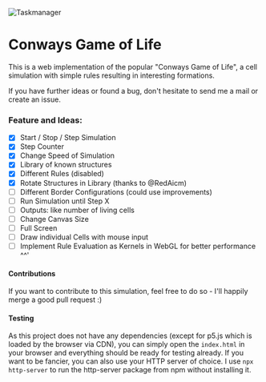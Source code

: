 ![Taskmanager](https://img.shields.io/badge/time_spent-9h-green)

# Conways Game of Life

This is a web implementation of the popular "Conways Game of Life", a cell simulation with simple rules resulting in interesting formations.

If you have further ideas or found a bug, don't hesitate to send me a mail or create an issue.

### Feature and Ideas:
- [X] Start / Stop / Step Simulation
- [X] Step Counter
- [X] Change Speed of Simulation
- [X] Library of known structures
- [X] Different Rules (disabled)
- [X] Rotate Structures in Library (thanks to @RedAicm)
- [ ] Different Border Configurations (could use improvements)
- [ ] Run Simulation until Step X
- [ ] Outputs: like number of living cells
- [ ] Change Canvas Size
- [ ] Full Screen
- [ ] Draw individual Cells with mouse input
- [ ] Implement Rule Evaluation as Kernels in WebGL for better performance ^^'

#### Contributions
If you want to contribute to this simulation, feel free to do so - I'll happily merge a good pull request :)

#### Testing
As this project does not have any dependencies (except for p5.js which is loaded by the browser via CDN), you can simply open the `index.html` in your browser and everything should be ready for testing already. If you want to be fancier, you can also use your HTTP server of choice. I use `npx http-server` to run the http-server package from npm without installing it.